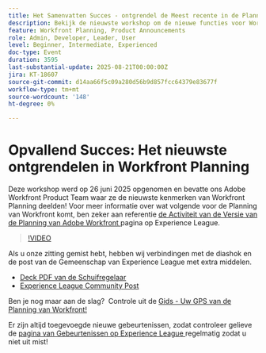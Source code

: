 ```yaml
---
title: Het Samenvatten Succes - ontgrendel de Meest recente in de Planning van Workfront
description: Bekijk de nieuwste workshop om de nieuwe functies voor Workfront-planning, roadmap-inzichten en bronnen te verkennen die uw planning kunnen helpen slagen.
feature: Workfront Planning, Product Announcements
role: Admin, Developer, Leader, User
level: Beginner, Intermediate, Experienced
doc-type: Event
duration: 3595
last-substantial-update: 2025-08-21T00:00:00Z
jira: KT-18607
source-git-commit: d14aa66f5c09a280d56b9d857fcc64379e83677f
workflow-type: tm+mt
source-wordcount: '148'
ht-degree: 0%

---
```



# Opvallend Succes: Het nieuwste ontgrendelen in Workfront Planning

Deze workshop werd op 26 juni 2025 opgenomen en bevatte ons Adobe Workfront Product Team waar ze de nieuwste kenmerken van Workfront Planning deelden! Voor meer informatie over wat volgende voor de Planning van Workfront komt, ben zeker aan referentie [ de Activiteit van de Versie van de Planning van Adobe Workfront ](https://experienceleague.adobe.com/en/docs/workfront/using/product-announcements/product-releases/planning-release-activity/planning-release-activity-article-index) pagina op Experience League. 

>[!VIDEO](https://video.tv.adobe.com/v/3469860/?learn=on&enablevpops)

Als u onze zitting gemist hebt, hebben wij verbindingen met de diashok en de post van de Gemeenschap van Experience League met extra middelen.

* [ Deck PDF van de Schuifregelaar ](https://workfront-experience.s3.us-west-2.amazonaws.com/Training/Guides/Customer+Success+at+Scale/062625+Summoning+Success+-+Unlocking+the+Latest+in+Workfront+Planning.pdf)
* [ Experience League Community Post ](https://experienceleaguecommunities.adobe.com/t5/workfront-discussions/event-follow-up-summoning-success-unlocking-the-latest-in/td-p/761676)

Ben je nog maar aan de slag?  Controle uit de [ Gids - Uw GPS van de Planning van Workfront!](https://workfront-experience.s3.us-west-2.amazonaws.com/Training/Guides/Customer+Success+at+Scale/Workfront+Planning+Guidebook.pdf)

Er zijn altijd toegevoegde nieuwe gebeurtenissen, zodat controleer gelieve de [ pagina van Gebeurtenissen op Experience League ](https://experienceleague.adobe.com/events/?filters=Workfront) regelmatig zodat u niet uit mist!
